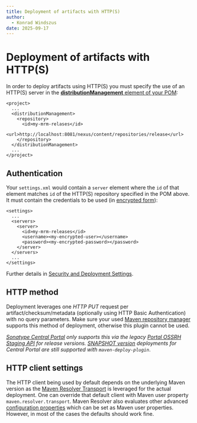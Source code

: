 ```yaml
---
title: Deployment of artifacts with HTTP(S)
author: 
  - Konrad Windszus
date: 2025-09-17
---
```


<!-- Licensed to the Apache Software Foundation (ASF) under one-->
<!-- or more contributor license agreements.  See the NOTICE file-->
<!-- distributed with this work for additional information-->
<!-- regarding copyright ownership.  The ASF licenses this file-->
<!-- to you under the Apache License, Version 2.0 (the-->
<!-- "License"); you may not use this file except in compliance-->
<!-- with the License.  You may obtain a copy of the License at-->
<!---->
<!--   http://www.apache.org/licenses/LICENSE-2.0-->
<!---->
<!-- Unless required by applicable law or agreed to in writing,-->
<!-- software distributed under the License is distributed on an-->
<!-- "AS IS" BASIS, WITHOUT WARRANTIES OR CONDITIONS OF ANY-->
<!-- KIND, either express or implied.  See the License for the-->
<!-- specific language governing permissions and limitations-->
<!-- under the License.-->

# Deployment of artifacts with HTTP(S)

In order to deploy artifacts using HTTP(S) you must specify the use of an HTTP(S) server in the [**distributionManagement** element of your POM](https://maven.apache.org/pom.html#Distribution_Management):

```unknown
<project>
  ...
  <distributionManagement>
    <repository>
      <id>my-mrm-relases</id>
      <url>http://localhost:8081/nexus/content/repositories/release</url>
    </repository>
  </distributionManagement>
  ...
</project>
```

## Authentication

Your `settings.xml` would contain a `server` element where the `id` of that element matches `id` of the HTTP(S) repository specified in the POM above. It must contain the credentials to be used (in [encrypted form](https://maven.apache.org/guides/mini/guide-encryption.html)):

```unknown
<settings>
  ...
  <servers>
    <server>
      <id>my-mrm-releases</id>
      <username><my-encrypted-user></username>
      <password><my-encrypted-password></password>
    </server>
  </servers>
  ...
</settings>
```

Further details in [Security and Deployment Settings](https://maven.apache.org/guides/mini/guide-deployment-security-settings.html).

## HTTP method

Deployment leverages one *HTTP PUT* request per artifact/checksum/metadata (optionally using HTTP Basic Authentication) with no query parameters. Make sure your used [Maven repository manager](https://maven.apache.org/repository-management.html) supports this method of deployment, otherwise this plugin cannot be used.

*[Sonatype Central Portal](https://maven.apache.org/repository/guide-central-repository-upload.html) only supports this via the legacy [Portal OSSRH Staging API](https://central.sonatype.org/publish/publish-portal-ossrh-staging-api/) for release versions. [SNAPSHOT version](https://central.sonatype.org/publish/publish-portal-snapshots/) deployments for Central Portal are still supported with `maven-deploy-plugin`*.

## HTTP client settings

The HTTP client being used by default depends on the underlying Maven version as the [Maven Resolver Transport](https://maven.apache.org/guides/mini/guide-resolver-transport.html) is leveraged for the actual deployment. One can override that default client with Maven user property `maven.resolver.transport`. Maven Resolver also evaluates other advanced [configuration properties](https://maven.apache.org/resolver-archives/resolver-LATEST-1.x/configuration.html) which can be set as Maven user properties. However, in most of the cases the defaults should work fine.
